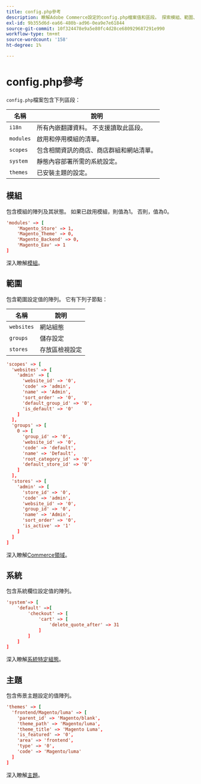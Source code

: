 ```yaml
---
title: config.php參考
description: 瞭解Adobe Commerce設定的config.php檔案值和區段。 探索模組、範圍、系統設定和部署最佳實務。
exl-id: 9b355d6d-ea66-480b-ad96-0ea9e7e61844
source-git-commit: 10f324478e9a5e80fc4d28ce680929687291e990
workflow-type: tm+mt
source-wordcount: '158'
ht-degree: 1%

---
```


# config.php參考

`config.php`檔案包含下列區段：

| 名稱 | 說明 |
| --------- | -------------------|
| `i18n` | 所有內嵌翻譯資料。 不支援讀取此區段。 |
| `modules` | 啟用和停用模組的清單。 |
| `scopes` | 包含相關資訊的商店、商店群組和網站清單。 |
| `system` | 靜態內容部署所需的系統設定。 |
| `themes` | 已安裝主題的設定。 |

## 模組

包含模組的陣列及其狀態。 如果已啟用模組，則值為1。 否則，值為0。

```conf
'modules' => [
    'Magento_Store' => 1,
    'Magento_Theme' => 0,
    'Magento_Backend' => 0,
    'Magento_Eav' => 1
]
```

深入瞭解[模組]。

## 範圍

包含範圍設定值的陣列。 它有下列子節點：

| 名稱 | 說明 |
| ---------- | -----------------------------------|
| `websites` | 網站組態 |
| `groups` | 儲存設定 |
| `stores` | 存放區檢視設定 |

```conf
'scopes' => [
  'websites' => [
    'admin' => [
      'website_id' => '0',
      'code' => 'admin',
      'name' => 'Admin',
      'sort_order' => '0',
      'default_group_id' => '0',
      'is_default' => '0'
    ]
  ],
  'groups' => [
    0 => [
      'group_id' => '0',
      'website_id' => '0',
      'code' => 'default',
      'name' => 'Default',
      'root_category_id' => '0',
      'default_store_id' => '0'
    ]
  ],
  'stores' => [
    'admin' => [
      'store_id' => '0',
      'code' => 'admin',
      'website_id' => '0',
      'group_id' => '0',
      'name' => 'Admin',
      'sort_order' => '0',
      'is_active' => '1'
    ]
  ]
]
```

深入瞭解[Commerce領域][scopes]。

## 系統

包含系統欄位設定值的陣列。

```conf
'system'=> [
    'default' =>[
        'checkout' => [
            'cart' => [
                'delete_quote_after' => 31
            ]
        ]
    ]
]
```

深入瞭解[系統特定組態](config-reference-sens.md)。

## 主題

包含佈景主題設定的值陣列。

```conf
'themes' => [
  'frontend/Magento/luma' => [
    'parent_id' => 'Magento/blank',
    'theme_path' => 'Magento/luma',
    'theme_title' => 'Magento Luma',
    'is_featured' => '0',
    'area' => 'frontend',
    'type' => '0',
    'code' => 'Magento/luma'
  ]
]
```

深入瞭解[主題]。

<!-- link definitions -->

[模組]: https://experienceleague.adobe.com/docs/commerce-learn/tutorials/backend-development/create-module.html
[scopes]: https://experienceleague.adobe.com/docs/commerce-admin/start/setup/websites-stores-views.html#scope-settings
[主題]: https://developer.adobe.com/commerce/frontend-core/guide/themes/create-storefront/
